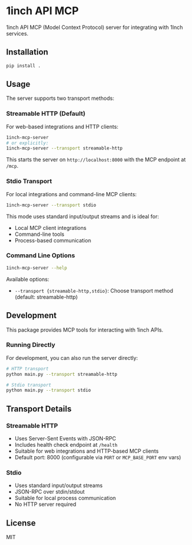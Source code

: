 # 1inch API MCP

1inch API MCP (Model Context Protocol) server for integrating with 1Inch services.

## Installation

```bash
pip install .
```

## Usage

The server supports two transport methods:

### Streamable HTTP (Default)

For web-based integrations and HTTP clients:

```bash
1inch-mcp-server
# or explicitly:
1inch-mcp-server --transport streamable-http
```

This starts the server on `http://localhost:8000` with the MCP endpoint at `/mcp`.

### Stdio Transport

For local integrations and command-line MCP clients:

```bash
1inch-mcp-server --transport stdio
```

This mode uses standard input/output streams and is ideal for:
- Local MCP client integrations
- Command-line tools
- Process-based communication

### Command Line Options

```bash
1inch-mcp-server --help
```

Available options:
- `--transport {streamable-http,stdio}`: Choose transport method (default: streamable-http)

## Development

This package provides MCP tools for interacting with 1inch APIs.

### Running Directly

For development, you can also run the server directly:

```bash
# HTTP transport
python main.py --transport streamable-http

# Stdio transport  
python main.py --transport stdio
```

## Transport Details

### Streamable HTTP
- Uses Server-Sent Events with JSON-RPC
- Includes health check endpoint at `/health`
- Suitable for web integrations and HTTP-based MCP clients
- Default port: 8000 (configurable via `PORT` or `MCP_BASE_PORT` env vars)

### Stdio
- Uses standard input/output streams
- JSON-RPC over stdin/stdout
- Suitable for local process communication
- No HTTP server required

## License

MIT 